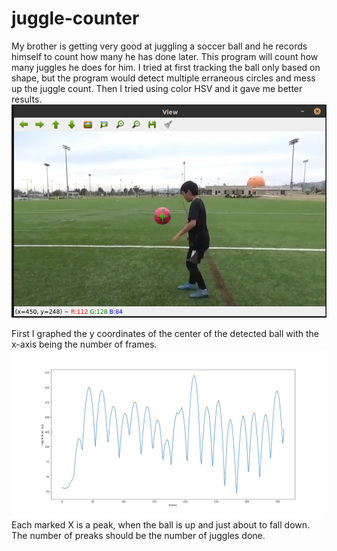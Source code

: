 # juggle-counter
My brother is getting very good at juggling a soccer ball and he records himself to count how many he has done later. This program will count how many juggles he does for him.
I tried at first tracking the ball only based on shape, but the program would detect multiple erraneous circles and mess up the juggle count.
Then I tried using color HSV and it gave me better results.
![Tracking the ball](Resources/juggling.png)

First I graphed the y coordinates of the center of the detected ball with the x-axis being the number of frames.
![Graph](Resources/juggle_graph.png)
Each marked X is a peak, when the ball is up and just about to fall down. The number of preaks should be the number of juggles done.

